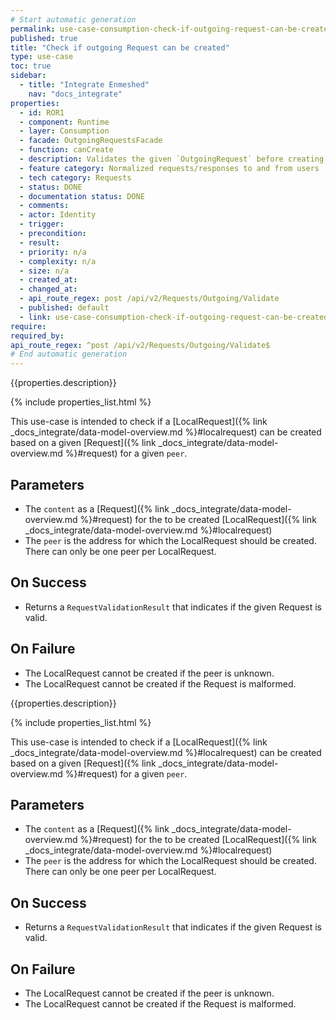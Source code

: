 ```yaml
---
# Start automatic generation
permalink: use-case-consumption-check-if-outgoing-request-can-be-created
published: true
title: "Check if outgoing Request can be created"
type: use-case
toc: true
sidebar:
  - title: "Integrate Enmeshed"
    nav: "docs_integrate"
properties:
  - id: ROR1
  - component: Runtime
  - layer: Consumption
  - facade: OutgoingRequestsFacade
  - function: canCreate
  - description: Validates the given `OutgoingRequest` before creating it
  - feature category: Normalized requests/responses to and from users
  - tech category: Requests
  - status: DONE
  - documentation status: DONE
  - comments:
  - actor: Identity
  - trigger:
  - precondition:
  - result:
  - priority: n/a
  - complexity: n/a
  - size: n/a
  - created_at:
  - changed_at:
  - api_route_regex: post /api/v2/Requests/Outgoing/Validate
  - published: default
  - link: use-case-consumption-check-if-outgoing-request-can-be-created
require:
required_by:
api_route_regex: ^post /api/v2/Requests/Outgoing/Validate$
# End automatic generation
---
```


{{properties.description}}

{% include properties_list.html %}

This use-case is intended to check if a [LocalRequest]({% link _docs_integrate/data-model-overview.md %}#localrequest) can be created
based on a given [Request]({% link _docs_integrate/data-model-overview.md %}#request) for a given `peer`.

## Parameters

- The `content` as a [Request]({% link _docs_integrate/data-model-overview.md %}#request) for the to be created [LocalRequest]({% link _docs_integrate/data-model-overview.md %}#localrequest)
- The `peer` is the address for which the LocalRequest should be created. There can only be one peer per LocalRequest.

## On Success

- Returns a `RequestValidationResult` that indicates if the given Request is valid.

## On Failure

- The LocalRequest cannot be created if the peer is unknown.
- The LocalRequest cannot be created if the Request is malformed.

{{properties.description}}

{% include properties_list.html %}

This use-case is intended to check if a [LocalRequest]({% link _docs_integrate/data-model-overview.md %}#localrequest) can be created
based on a given [Request]({% link _docs_integrate/data-model-overview.md %}#request) for a given `peer`.

## Parameters

- The `content` as a [Request]({% link _docs_integrate/data-model-overview.md %}#request) for the to be created [LocalRequest]({% link _docs_integrate/data-model-overview.md %}#localrequest)
- The `peer` is the address for which the LocalRequest should be created. There can only be one peer per LocalRequest.

## On Success

- Returns a `RequestValidationResult` that indicates if the given Request is valid.

## On Failure

- The LocalRequest cannot be created if the peer is unknown.
- The LocalRequest cannot be created if the Request is malformed.
